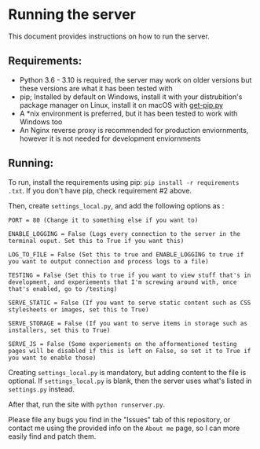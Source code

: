 # Running the server
This document provides instructions on how to run the server.

## Requirements:
- Python 3.6 - 3.10 is required, the server may work on older versions but these versions are what it has been tested with
- pip; Installed by default on Windows, install it with your distrubition's package manager on Linux, install it on macOS with [get-pip.py](https://bootstrap.pypa.io/get-pip.py)
- A *nix environment is preferred, but it has been tested to work with Windows too
- An Nginx reverse proxy is recommended for production enviornments, however it is not needed for development enviornments

## Running:
To run, install the requirements using pip: `pip install -r requirements .txt`. If you don't have pip, check requirement #2 above.

Then, create `settings_local.py`, and add the following options as :

 ```
PORT = 80 (Change it to something else if you want to)

ENABLE_LOGGING = False (Logs every connection to the server in the terminal ouput. Set this to True if you want this)

LOG_TO_FILE = False (Set this to true and ENABLE_LOGGING to true if you want to output connection and process logs to a file)

TESTING = False (Set this to true if you want to view stuff that's in development, and experiements that I'm screwing around with, once that's enabled, go to /testing)

SERVE_STATIC = False (If you want to serve static content such as CSS stylesheets or images, set this to True)

SERVE_STORAGE = False (If you want to serve items in storage such as installers, set this to True)

SERVE_JS = False (Some experiements on the afformentioned testing pages will be disabled if this is left on False, so set it to True if you want to enable those)

```

Creating `settings_local.py` is mandatory, but adding content to the file is optional. If `settings_local.py` is blank, then the server uses what's listed in `settings.py` instead.


After that, run the site with `python runserver.py`.

Please file any bugs you find in the "Issues" tab of this repository, or contact me using the provided info on the `About me` page, so I can more easily find and patch them.